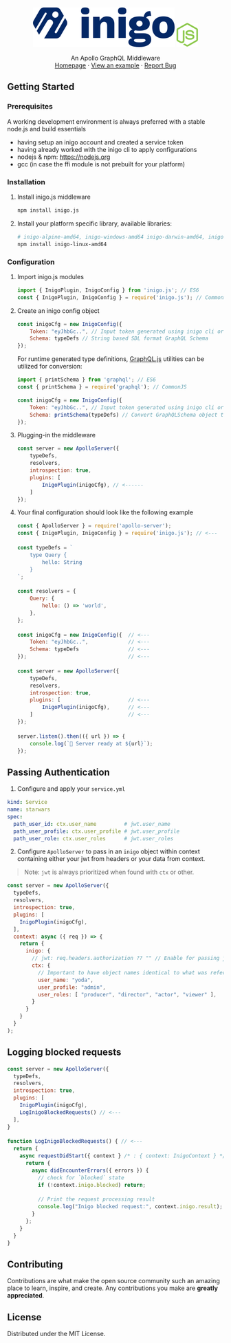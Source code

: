 <br />
<div align="center">
  <img src="./docs/inigo.svg">
  <img src="./docs/js.svg">

  <p align="center">
    An Apollo GraphQL Middleware
    <br />
    <!-- <a href="https://github.com/github_username/repo_name"><strong>Explore the docs »</strong></a> <br /> <br />  -->
    <a href="https://inigo.io">Homepage</a>
    ·
    <a href="https://github.com/inigolabs/inigo-js/tree/master/example">View an example</a>
    ·
    <a href="https://github.com/inigolabs/inigo-js/issues">Report Bug</a>
  </p>
</div>

## Getting Started

### Prerequisites

A working development environment is always preferred with a stable node.js and build essentials
* having setup an inigo account and created a service token
* having already worked with the inigo cli to apply configurations
* nodejs & npm: https://nodejs.org
* gcc (in case the ffi module is not prebuilt for your platform)

### Installation

1. Install inigo.js middleware
   ```sh
   npm install inigo.js
   ```
2. Install your platform specific library, available libraries:
   ```sh
   # inigo-alpine-amd64, inigo-windows-amd64 inigo-darwin-amd64, inigo-darwin-arm64
   npm install inigo-linux-amd64 
   ```
### Configuration
1. Import inigo.js modules
    ```js
    import { InigoPlugin, InigoConfig } from 'inigo.js'; // ES6
    const { InigoPlugin, InigoConfig } = require('inigo.js'); // CommonJS
    ```
2. Create an inigo config object
    ```js
    const inigoCfg = new InigoConfig({
        Token: "eyJhbGc..", // Input token generated using inigo cli or web panel
        Schema: typeDefs // String based SDL format GraphQL Schema
    });
    ```

    For runtime generated type definitions, [GraphQL.js](https://www.npmjs.com/package/graphql) utilities can be utilized for conversion:
    ```js
    import { printSchema } from 'graphql'; // ES6
    const { printSchema } = require('graphql'); // CommonJS
    ```

    ```js
    const inigoCfg = new InigoConfig({
        Token: "eyJhbGc..", // Input token generated using inigo cli or web panel
        Schema: printSchema(typeDefs) // Convert GraphQLSchema object to SDL format
    });
    ```
3. Plugging-in the middleware
    ```js
    const server = new ApolloServer({
        typeDefs,
        resolvers,
        introspection: true,
        plugins: [
            InigoPlugin(inigoCfg), // <------
        ]
    });
    ```

4. Your final configuration should look like the following example
    ```js
    const { ApolloServer } = require('apollo-server');
    const { InigoPlugin, InigoConfig } = require('inigo.js'); // <---

    const typeDefs = `
        type Query {
            hello: String
        }
    `;

    const resolvers = {
        Query: {
            hello: () => 'world',
        },
    };

    const inigoCfg = new InigoConfig({  // <---
        Token: "eyJhbGc..",             // <---
        Schema: typeDefs                // <---
    });                                 // <---

    const server = new ApolloServer({
        typeDefs,
        resolvers,
        introspection: true,
        plugins: [                      // <---
            InigoPlugin(inigoCfg),      // <---
        ]                               // <---
    });

    server.listen().then(({ url }) => {
        console.log(`🚀 Server ready at ${url}`);
    });
    ```

## Passing Authentication
1. Configure and apply your `service.yml`
```yaml
kind: Service
name: starwars
spec:
  path_user_id: ctx.user_name         # jwt.user_name
  path_user_profile: ctx.user_profile # jwt.user_profile
  path_user_role: ctx.user_roles      # jwt.user_roles
```

2. Configure `ApolloServer` to pass in an `inigo` object within context containing either your jwt from headers or your data from context. 
> Note: `jwt` is always prioritized when found with `ctx` or other.
```js
const server = new ApolloServer({
  typeDefs,
  resolvers,
  introspection: true,
  plugins: [
    InigoPlugin(inigoCfg),
  ],
  context: async ({ req }) => {
    return { 
      inigo: {
        // jwt: req.headers.authorization ?? "" // Enable for passing jwt from headers
        ctx: {
          // Important to have object names identical to what was referenced in the service.yml
          user_name: "yoda", 
          user_profile: "admin",
          user_roles: [ "producer", "director", "actor", "viewer" ],
        }
      }
    }
  }
);
```

## Logging blocked requests
```js
const server = new ApolloServer({
  typeDefs,
  resolvers,
  introspection: true,
  plugins: [
    InigoPlugin(inigoCfg),
    LogInigoBlockedRequests() // <---
  ],
}

function LogInigoBlockedRequests() { // <---
  return { 
    async requestDidStart({ context } /* : { context: InigoContext } */) {
      return {
        async didEncounterErrors({ errors }) {
          // check for `blocked` state
          if (!context.inigo.blocked) return; 

          // Print the request processing result
          console.log("Inigo blocked request:", context.inigo.result); 
        }
      };
    }
  }
}
```

## Contributing

Contributions are what make the open source community such an amazing place to learn, inspire, and create. Any contributions you make are **greatly appreciated**.

## License
Distributed under the MIT License.